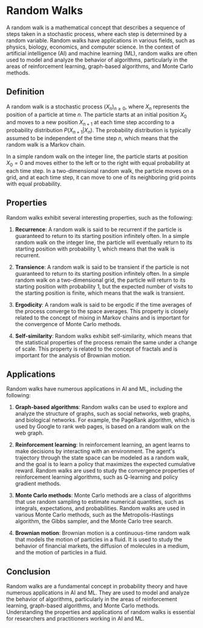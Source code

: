 # Random Walks

A random walk is a mathematical concept that describes a sequence of steps taken in a stochastic process, where each step is determined by a random variable. Random walks have applications in various fields, such as physics, biology, economics, and computer science. In the context of artificial intelligence (AI) and machine learning (ML), random walks are often used to model and analyze the behavior of algorithms, particularly in the areas of reinforcement learning, graph-based algorithms, and Monte Carlo methods.

## Definition

A random walk is a stochastic process $(X_n)_{n \geq 0}$, where $X_n$ represents the position of a particle at time $n$. The particle starts at an initial position $X_0$ and moves to a new position $X_{n+1}$ at each time step according to a probability distribution $P(X_{n+1} | X_n)$. The probability distribution is typically assumed to be independent of the time step $n$, which means that the random walk is a Markov chain.

In a simple random walk on the integer line, the particle starts at position $X_0 = 0$ and moves either to the left or to the right with equal probability at each time step. In a two-dimensional random walk, the particle moves on a grid, and at each time step, it can move to one of its neighboring grid points with equal probability.

## Properties

Random walks exhibit several interesting properties, such as the following:

1. **Recurrence**: A random walk is said to be recurrent if the particle is guaranteed to return to its starting position infinitely often. In a simple random walk on the integer line, the particle will eventually return to its starting position with probability 1, which means that the walk is recurrent.

2. **Transience**: A random walk is said to be transient if the particle is not guaranteed to return to its starting position infinitely often. In a simple random walk on a two-dimensional grid, the particle will return to its starting position with probability 1, but the expected number of visits to the starting position is finite, which means that the walk is transient.

3. **Ergodicity**: A random walk is said to be ergodic if the time averages of the process converge to the space averages. This property is closely related to the concept of mixing in Markov chains and is important for the convergence of Monte Carlo methods.

4. **Self-similarity**: Random walks exhibit self-similarity, which means that the statistical properties of the process remain the same under a change of scale. This property is related to the concept of fractals and is important for the analysis of Brownian motion.

## Applications

Random walks have numerous applications in AI and ML, including the following:

1. **Graph-based algorithms**: Random walks can be used to explore and analyze the structure of graphs, such as social networks, web graphs, and biological networks. For example, the PageRank algorithm, which is used by Google to rank web pages, is based on a random walk on the web graph.

2. **Reinforcement learning**: In reinforcement learning, an agent learns to make decisions by interacting with an environment. The agent's trajectory through the state space can be modeled as a random walk, and the goal is to learn a policy that maximizes the expected cumulative reward. Random walks are used to study the convergence properties of reinforcement learning algorithms, such as Q-learning and policy gradient methods.

3. **Monte Carlo methods**: Monte Carlo methods are a class of algorithms that use random sampling to estimate numerical quantities, such as integrals, expectations, and probabilities. Random walks are used in various Monte Carlo methods, such as the Metropolis-Hastings algorithm, the Gibbs sampler, and the Monte Carlo tree search.

4. **Brownian motion**: Brownian motion is a continuous-time random walk that models the motion of particles in a fluid. It is used to study the behavior of financial markets, the diffusion of molecules in a medium, and the motion of particles in a fluid.

## Conclusion

Random walks are a fundamental concept in probability theory and have numerous applications in AI and ML. They are used to model and analyze the behavior of algorithms, particularly in the areas of reinforcement learning, graph-based algorithms, and Monte Carlo methods. Understanding the properties and applications of random walks is essential for researchers and practitioners working in AI and ML.
